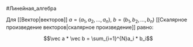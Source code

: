 
#Линейная_алгебра 

Для [[Вектор|векторов]] $a=(a_1​, a_2​, ..., a_n​)$, $b=(b_1​, b_2​, ..., b_n​)$ [[Скалярное произведение векторов|скалярное произведение]] равно:

$$\vec a * \vec b = \sum_{i=1}^{N}a_i * b_i$$


